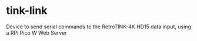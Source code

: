 # tink-link
Device to send serial commands to the RetroTINK-4K HD15 data input, using a RPi Pico W Web Server
